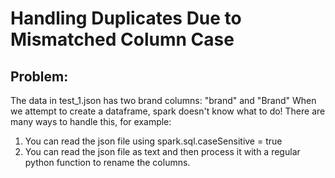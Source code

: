 # Handling Duplicates Due to Mismatched Column Case
## Problem:
The data in test_1.json has two brand columns: "brand" and "Brand"
When we attempt to create a dataframe, spark doesn't know what to do!
There are many ways to handle this, for example:

1. You can read the json file using spark.sql.caseSensitive = true
2. You can read the json file as text and then process it with a regular python function to rename the columns.